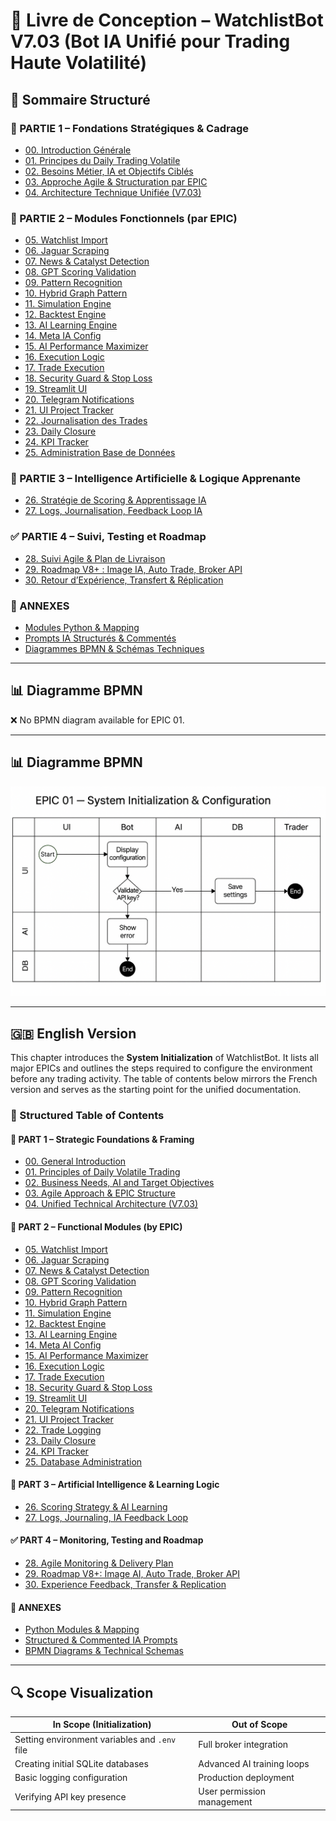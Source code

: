 
# 📘 Livre de Conception – WatchlistBot V7.03 (Bot IA Unifié pour Trading Haute Volatilité)

## 🧭 Sommaire Structuré

### 🧠 PARTIE 1 – Fondations Stratégiques & Cadrage
- [00. Introduction Générale](00_intro.md)
- [01. Principes du Daily Trading Volatile](01_principes_trading.md)
- [02. Besoins Métier, IA et Objectifs Ciblés](02_besoins.md)
- [03. Approche Agile & Structuration par EPIC](03_agile_structure.md)
- [04. Architecture Technique Unifiée (V7.03)](04_architecture.md)

### 🧩 PARTIE 2 – Modules Fonctionnels (par EPIC)
- [05. Watchlist Import](05_watchlist_import.md)
- [06. Jaguar Scraping](06_jaguar_scraping.md)
- [07. News & Catalyst Detection](07_news_detection.md)
- [08. GPT Scoring Validation](08_gpt_scoring.md)
- [09. Pattern Recognition](09_pattern_recognition.md)
- [10. Hybrid Graph Pattern](10_hybrid_graph_pattern.md)
- [11. Simulation Engine](11_simulation_engine.md)
- [12. Backtest Engine](12_backtest_engine.md)
- [13. AI Learning Engine](13_ai_learning_engine.md)
- [14. Meta IA Config](14_meta_ia_config.md)
- [15. AI Performance Maximizer](15_ai_perf_maximizer.md)
- [16. Execution Logic](16_execution_logic.md)
- [17. Trade Execution](17_trade_execution.md)
- [18. Security Guard & Stop Loss](18_security_stoploss.md)
- [19. Streamlit UI](19_streamlit_ui.md)
- [20. Telegram Notifications](20_telegram_notifications.md)
- [21. UI Project Tracker](21_ui_tracker.md)
- [22. Journalisation des Trades](22_journalisation.md)
- [23. Daily Closure](23_daily_closure.md)
- [24. KPI Tracker](24_kpi_tracker.md)
- [25. Administration Base de Données](25_admin_db.md)

### 🤖 PARTIE 3 – Intelligence Artificielle & Logique Apprenante
- [26. Stratégie de Scoring & Apprentissage IA](26_ia_strategy.md)
- [27. Logs, Journalisation, Feedback Loop IA](27_logs_feedback.md)

### ✅ PARTIE 4 – Suivi, Testing et Roadmap
- [28. Suivi Agile & Plan de Livraison](28_agile_tests.md)
- [29. Roadmap V8+ : Image IA, Auto Trade, Broker API](29_roadmap.md)
- [30. Retour d’Expérience, Transfert & Réplication](30_feedback.md)

### 📎 ANNEXES
- [Modules Python & Mapping](annexes/modules_python.md)
- [Prompts IA Structurés & Commentés](prompts/index.md)
- [Diagrammes BPMN & Schémas Techniques](annexes/diagrams.md)


---

## 📊 Diagramme BPMN

❌ No BPMN diagram available for EPIC 01.


---

## 📊 Diagramme BPMN

![BPMN – EPIC 01](images/bpmn_epic_01_system_initialization.png)

---

## 🇬🇧 English Version

This chapter introduces the **System Initialization** of WatchlistBot. It lists
all major EPICs and outlines the steps required to configure the environment
before any trading activity. The table of contents below mirrors the French
version and serves as the starting point for the unified documentation.

### 🧭 Structured Table of Contents

#### 🧠 PART 1 – Strategic Foundations & Framing
- [00. General Introduction](00_intro.md)
- [01. Principles of Daily Volatile Trading](01_principes_trading.md)
- [02. Business Needs, AI and Target Objectives](02_besoins.md)
- [03. Agile Approach & EPIC Structure](03_agile_structure.md)
- [04. Unified Technical Architecture (V7.03)](04_architecture.md)

#### 🧩 PART 2 – Functional Modules (by EPIC)
- [05. Watchlist Import](05_watchlist_import.md)
- [06. Jaguar Scraping](06_jaguar_scraping.md)
- [07. News & Catalyst Detection](07_news_detection.md)
- [08. GPT Scoring Validation](08_gpt_scoring.md)
- [09. Pattern Recognition](09_pattern_recognition.md)
- [10. Hybrid Graph Pattern](10_hybrid_graph_pattern.md)
- [11. Simulation Engine](11_simulation_engine.md)
- [12. Backtest Engine](12_backtest_engine.md)
- [13. AI Learning Engine](13_ai_learning_engine.md)
- [14. Meta AI Config](14_meta_ia_config.md)
- [15. AI Performance Maximizer](15_ai_perf_maximizer.md)
- [16. Execution Logic](16_execution_logic.md)
- [17. Trade Execution](17_trade_execution.md)
- [18. Security Guard & Stop Loss](18_security_stoploss.md)
- [19. Streamlit UI](19_streamlit_ui.md)
- [20. Telegram Notifications](20_telegram_notifications.md)
- [21. UI Project Tracker](21_ui_tracker.md)
- [22. Trade Logging](22_journalisation.md)
- [23. Daily Closure](23_daily_closure.md)
- [24. KPI Tracker](24_kpi_tracker.md)
- [25. Database Administration](25_admin_db.md)

#### 🤖 PART 3 – Artificial Intelligence & Learning Logic
- [26. Scoring Strategy & AI Learning](26_ia_strategy.md)
- [27. Logs, Journaling, IA Feedback Loop](27_logs_feedback.md)

#### ✅ PART 4 – Monitoring, Testing and Roadmap
- [28. Agile Monitoring & Delivery Plan](28_agile_tests.md)
- [29. Roadmap V8+: Image AI, Auto Trade, Broker API](29_roadmap.md)
- [30. Experience Feedback, Transfer & Replication](30_feedback.md)

#### 📎 ANNEXES
- [Python Modules & Mapping](annexes/modules_python.md)
- [Structured & Commented IA Prompts](prompts/index.md)
- [BPMN Diagrams & Technical Schemas](annexes/diagrams.md)

---

## 🔍 Scope Visualization

| In Scope (Initialization)                           | Out of Scope |
| -------------------------------------------------- | ------------ |
| Setting environment variables and `.env` file      | Full broker integration |
| Creating initial SQLite databases                  | Advanced AI training loops |
| Basic logging configuration                        | Production deployment |
| Verifying API key presence                         | User permission management |

